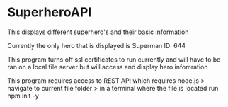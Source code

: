 # SuperheroAPI
This displays different superhero's and their basic information

Currently the only hero that is displayed is Superman ID: 644

This program turns off ssl certificates to run currently and will have to 
be ran on a local file server but will access and display hero infomration

This program requires access to REST API which requires 
node.js > navigate to current file folder > in a terminal where the file is located run npm init -y

